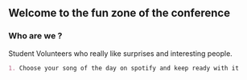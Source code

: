 ## Welcome to the fun zone of the conference 


### Who are we ?

Student Volunteers who really like surprises and interesting people. 

```markdown
1. Choose your song of the day on spotify and keep ready with it 
```

